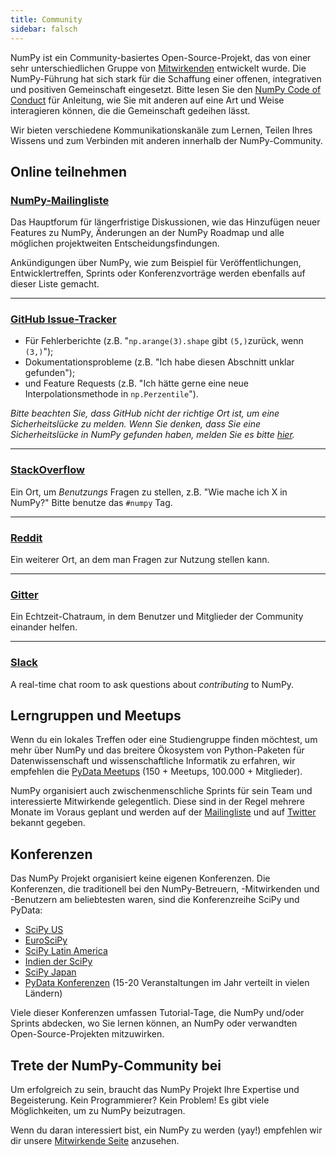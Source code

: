 ```yaml
---
title: Community
sidebar: falsch
---
```


NumPy ist ein Community-basiertes Open-Source-Projekt, das von einer sehr unterschiedlichen Gruppe von [Mitwirkenden](/team) entwickelt wurde. Die NumPy-Führung hat sich stark für die Schaffung einer offenen, integrativen und positiven Gemeinschaft eingesetzt. Bitte lesen Sie den [NumPy Code of Conduct](/code-of-conduct) für Anleitung, wie Sie mit anderen auf eine Art und Weise interagieren können, die die Gemeinschaft gedeihen lässt.

Wir bieten verschiedene Kommunikationskanäle zum Lernen, Teilen Ihres Wissens und zum Verbinden mit anderen innerhalb der NumPy-Community.

## Online teilnehmen

### [NumPy-Mailingliste](https://mail.python.org/mailman/listinfo/numpy-discussion)

Das Hauptforum für längerfristige Diskussionen, wie das Hinzufügen neuer Features zu NumPy, Änderungen an der NumPy Roadmap und alle möglichen projektweiten Entscheidungsfindungen.

Ankündigungen über NumPy, wie zum Beispiel für Veröffentlichungen, Entwicklertreffen, Sprints oder Konferenzvorträge werden ebenfalls auf dieser Liste gemacht.


***

### [GitHub Issue-Tracker](https://github.com/numpy/numpy/issues)

- Für Fehlerberichte (z.B. "`np.arange(3).shape` gibt `(5,)`zurück, wenn `(3,)`");
- Dokumentationsprobleme (z.B. "Ich habe diesen Abschnitt unklar gefunden");
- und Feature Requests (z.B. "Ich hätte gerne eine neue Interpolationsmethode in `np.Perzentile`").

_Bitte beachten Sie, dass GitHub nicht der richtige Ort ist, um eine Sicherheitslücke zu melden. Wenn Sie denken, dass Sie eine Sicherheitslücke in NumPy gefunden haben, melden Sie es bitte [hier](https://tidelift.com/docs/security)._

***

### [StackOverflow](http://stackoverflow.com/questions/tagged/numpy)

Ein Ort, um *Benutzungs* Fragen zu stellen, z.B. "Wie mache ich X in NumPy?" Bitte benutze das `#numpy` Tag.


***

### [Reddit](https://www.reddit.com/r/Numpy/)

Ein weiterer Ort, an dem man Fragen zur Nutzung stellen kann.


***

### [Gitter](https://gitter.im/numpy/numpy)

Ein Echtzeit-Chatraum, in dem Benutzer und Mitglieder der Community einander helfen.


***

### [Slack](numpy-team.slack.com)

A real-time chat room to ask questions about _contributing_ to NumPy.



## Lerngruppen und Meetups

Wenn du ein lokales Treffen oder eine Studiengruppe finden möchtest, um mehr über NumPy und das breitere Ökosystem von Python-Paketen für Datenwissenschaft und wissenschaftliche Informatik zu erfahren, wir empfehlen die [PyData Meetups](https://www.meetup.com/pro/pydata/) (150 + Meetups, 100.000 + Mitglieder).

NumPy organisiert auch zwischenmenschliche Sprints für sein Team und interessierte Mitwirkende gelegentlich. Diese sind in der Regel mehrere Monate im Voraus geplant und werden auf der [Mailingliste](https://mail.python.org/mailman/listinfo/numpy-discussion) und auf [Twitter](twitter.com/numpy_team) bekannt gegeben.


## Konferenzen

Das NumPy Projekt organisiert keine eigenen Konferenzen. Die Konferenzen, die traditionell bei den NumPy-Betreuern, -Mitwirkenden und -Benutzern am beliebtesten waren, sind die Konferenzreihe SciPy und PyData:

- [SciPy US](https://conference.scipy.org)
- [EuroSciPy](https://www.euroscipy.org)
- [SciPy Latin America](https://www.scipyla.org)
- [Indien der SciPy](https://scipy.in)
- [SciPy Japan](https://conference.scipy.org)
- [PyData Konferenzen](https://pydata.org/event-schedule/) (15-20 Veranstaltungen im Jahr verteilt in vielen Ländern)

Viele dieser Konferenzen umfassen Tutorial-Tage, die NumPy und/oder Sprints abdecken, wo Sie lernen können, an NumPy oder verwandten Open-Source-Projekten mitzuwirken.


## Trete der NumPy-Community bei

Um erfolgreich zu sein, braucht das NumPy Projekt Ihre Expertise und Begeisterung. Kein Programmierer? Kein Problem! Es gibt viele Möglichkeiten, um zu NumPy beizutragen.

Wenn du daran interessiert bist, ein NumPy zu werden (yay!) empfehlen wir dir unsere [Mitwirkende Seite](/contribute) anzusehen.

